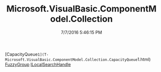 ﻿---
title: Microsoft.VisualBasic.ComponentModel.Collection
date: 7/7/2016 5:46:15 PM
---

[CapacityQueue`1](T-Microsoft.VisualBasic.ComponentModel.Collection.CapacityQueue`1.html)
[FuzzyGroup](T-Microsoft.VisualBasic.ComponentModel.Collection.FuzzyGroup.html)
[ILocalSearchHandle](T-Microsoft.VisualBasic.ComponentModel.Collection.ILocalSearchHandle.html)
